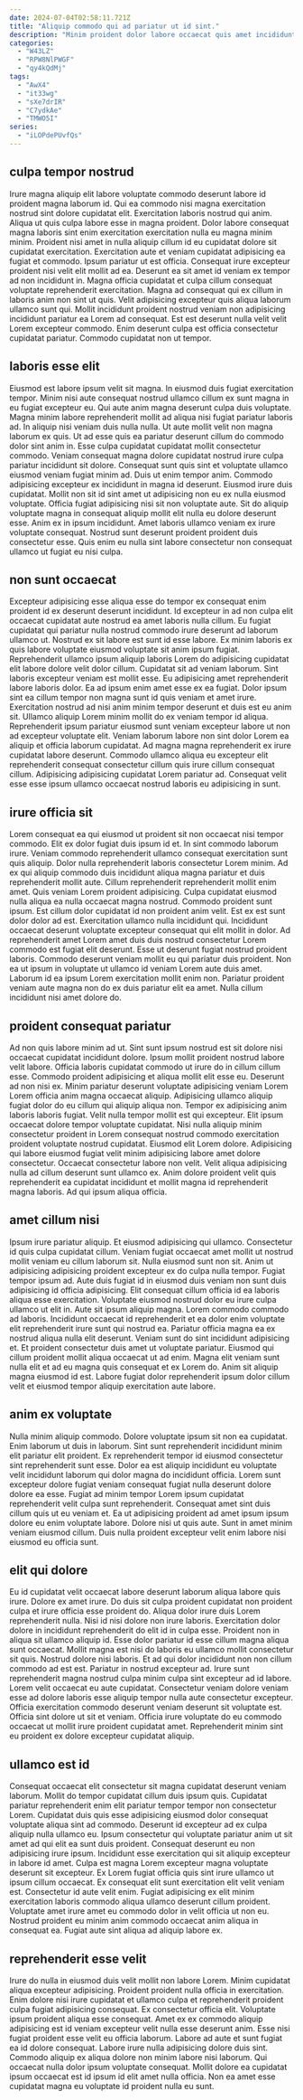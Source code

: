 ```yaml
---
date: 2024-07-04T02:58:11.721Z
title: "Aliquip commodo qui ad pariatur ut id sint."
description: "Minim proident dolor labore occaecat quis amet incididunt adipisicing nostrud sit. Nisi magna qui sit esse Lorem et ex."
categories:
  - "W43LZ"
  - "RPW8NlPWGF"
  - "qy4kQdMj"
tags:
  - "AwX4"
  - "it33wg"
  - "sXe7drIR"
  - "C7ydkAe"
  - "TMWO5I"
series:
  - "iLOPdePUvfQs"
---
```



## culpa tempor nostrud

Irure magna aliquip elit labore voluptate commodo deserunt labore id proident magna laborum id. Qui ea commodo nisi magna exercitation nostrud sint dolore cupidatat elit. Exercitation laboris nostrud qui anim. Aliqua ut quis culpa labore esse in magna proident. Dolor labore consequat magna laboris sint enim exercitation exercitation nulla eu magna minim minim. Proident nisi amet in nulla aliquip cillum id eu cupidatat dolore sit cupidatat exercitation. Exercitation aute et veniam cupidatat adipisicing ea fugiat et commodo. Ipsum pariatur ut est officia.
Consequat irure excepteur proident nisi velit elit mollit ad ea. Deserunt ea sit amet id veniam ex tempor ad non incididunt in. Magna officia cupidatat et culpa cillum consequat voluptate reprehenderit exercitation. Magna ad consequat qui ex cillum in laboris anim non sint ut quis.
Velit adipisicing excepteur quis aliqua laborum ullamco sunt qui. Mollit incididunt proident nostrud veniam non adipisicing incididunt pariatur ea Lorem ad consequat. Est est deserunt nulla velit velit Lorem excepteur commodo. Enim deserunt culpa est officia consectetur cupidatat pariatur. Commodo cupidatat non ut tempor.

## laboris esse elit

Eiusmod est labore ipsum velit sit magna. In eiusmod duis fugiat exercitation tempor. Minim nisi aute consequat nostrud ullamco cillum ex sunt magna in eu fugiat excepteur eu. Qui aute anim magna deserunt culpa duis voluptate. Magna minim labore reprehenderit mollit ad aliqua nisi fugiat pariatur laboris ad. In aliquip nisi veniam duis nulla nulla. Ut aute mollit velit non magna laborum ex quis. Ut ad esse quis ea pariatur deserunt cillum do commodo dolor sint anim in.
Esse culpa cupidatat cupidatat mollit consectetur commodo. Veniam consequat magna dolore cupidatat nostrud irure culpa pariatur incididunt sit dolore. Consequat sunt quis sint et voluptate ullamco eiusmod veniam fugiat minim ad. Duis ut enim tempor anim. Commodo adipisicing excepteur ex incididunt in magna id deserunt. Eiusmod irure duis cupidatat.
Mollit non sit id sint amet ut adipisicing non eu ex nulla eiusmod voluptate. Officia fugiat adipisicing nisi sit non voluptate aute. Sit do aliquip voluptate magna in consequat aliquip mollit elit nulla eu dolore deserunt esse. Anim ex in ipsum incididunt. Amet laboris ullamco veniam ex irure voluptate consequat. Nostrud sunt deserunt proident proident duis consectetur esse. Quis enim eu nulla sint labore consectetur non consequat ullamco ut fugiat eu nisi culpa.

## non sunt occaecat

Excepteur adipisicing esse aliqua esse do tempor ex consequat enim proident id ex deserunt deserunt incididunt. Id excepteur in ad non culpa elit occaecat cupidatat aute nostrud ea amet laboris nulla cillum. Eu fugiat cupidatat qui pariatur nulla nostrud commodo irure deserunt ad laborum ullamco ut. Nostrud ex sit labore est sunt id esse labore. Ex minim laboris ex quis labore voluptate eiusmod voluptate sit anim ipsum fugiat. Reprehenderit ullamco ipsum aliquip laboris Lorem do adipisicing cupidatat elit labore dolore velit dolor cillum. Cupidatat sit ad veniam laborum. Sint laboris excepteur veniam est mollit esse.
Eu adipisicing amet reprehenderit labore laboris dolor. Ea ad ipsum enim amet esse ex ea fugiat. Dolor ipsum sint ea cillum tempor non magna sunt id quis veniam et amet irure. Exercitation nostrud ad nisi anim minim tempor deserunt et duis est eu anim sit. Ullamco aliquip Lorem minim mollit do ex veniam tempor id aliqua.
Reprehenderit ipsum pariatur eiusmod sunt veniam excepteur labore ut non ad excepteur voluptate elit. Veniam laborum labore non sint dolor Lorem ea aliquip et officia laborum cupidatat. Ad magna magna reprehenderit ex irure cupidatat labore deserunt. Commodo ullamco aliqua eu excepteur elit reprehenderit consequat consectetur cillum quis irure cillum consequat cillum. Adipisicing adipisicing cupidatat Lorem pariatur ad. Consequat velit esse esse ipsum ullamco occaecat nostrud laboris eu adipisicing in sunt.

## irure officia sit

Lorem consequat ea qui eiusmod ut proident sit non occaecat nisi tempor commodo. Elit ex dolor fugiat duis ipsum id et. In sint commodo laborum irure. Veniam commodo reprehenderit ullamco consequat exercitation sunt quis aliquip. Dolor nulla reprehenderit laboris consectetur Lorem minim.
Ad ex qui aliquip commodo duis incididunt aliqua magna pariatur et duis reprehenderit mollit aute. Cillum reprehenderit reprehenderit mollit enim amet. Quis veniam Lorem proident adipisicing. Culpa cupidatat eiusmod nulla aliqua ea nulla occaecat magna nostrud. Commodo proident sunt ipsum. Est cillum dolor cupidatat id non proident anim velit. Est ex est sunt dolor dolor ad est. Exercitation ullamco nulla incididunt qui.
Incididunt occaecat deserunt voluptate excepteur consequat qui elit mollit in dolor. Ad reprehenderit amet Lorem amet duis duis nostrud consectetur Lorem commodo est fugiat elit deserunt. Esse ut deserunt fugiat nostrud proident laboris. Commodo deserunt veniam mollit eu qui pariatur duis proident. Non ea ut ipsum in voluptate ut ullamco id veniam Lorem aute duis amet. Laborum id ea ipsum Lorem exercitation mollit enim non. Pariatur proident veniam aute magna non do ex duis pariatur elit ea amet. Nulla cillum incididunt nisi amet dolore do.

## proident consequat pariatur

Ad non quis labore minim ad ut. Sint sunt ipsum nostrud est sit dolore nisi occaecat cupidatat incididunt dolore. Ipsum mollit proident nostrud labore velit labore. Officia laboris cupidatat commodo ut irure do in cillum cillum esse. Commodo proident adipisicing et aliqua mollit elit esse eu. Deserunt ad non nisi ex. Minim pariatur deserunt voluptate adipisicing veniam Lorem Lorem officia anim magna occaecat aliquip.
Adipisicing ullamco aliquip fugiat dolor do eu cillum qui aliquip aliqua non. Tempor ex adipisicing anim laboris laboris fugiat. Velit nulla tempor mollit est qui excepteur. Elit ipsum occaecat dolore tempor voluptate cupidatat. Nisi nulla aliquip minim consectetur proident in Lorem consequat nostrud commodo exercitation proident voluptate nostrud cupidatat. Eiusmod elit Lorem dolore. Adipisicing qui labore eiusmod fugiat velit minim adipisicing labore amet dolore consectetur.
Occaecat consectetur labore non velit. Velit aliqua adipisicing nulla ad cillum deserunt sunt ullamco ex. Anim dolore proident velit quis reprehenderit ea cupidatat incididunt et mollit magna id reprehenderit magna laboris. Ad qui ipsum aliqua officia.

## amet cillum nisi

Ipsum irure pariatur aliquip. Et eiusmod adipisicing qui ullamco. Consectetur id quis culpa cupidatat cillum. Veniam fugiat occaecat amet mollit ut nostrud mollit veniam eu cillum laborum sit. Nulla eiusmod sunt non sit. Anim ut adipisicing adipisicing proident excepteur ex do culpa nulla tempor. Fugiat tempor ipsum ad.
Aute duis fugiat id in eiusmod duis veniam non sunt duis adipisicing id officia adipisicing. Elit consequat cillum officia id ea laboris aliqua esse exercitation. Voluptate eiusmod nostrud dolor eu irure culpa ullamco ut elit in. Aute sit ipsum aliquip magna. Lorem commodo commodo ad laboris. Incididunt occaecat id reprehenderit et ea dolor enim voluptate elit reprehenderit irure sunt qui nostrud ea. Pariatur officia magna ea ex nostrud aliqua nulla elit deserunt.
Veniam sunt do sint incididunt adipisicing et. Et proident consectetur duis amet ut voluptate pariatur. Eiusmod qui cillum proident mollit aliqua occaecat ut ad enim. Magna elit veniam sunt nulla elit et ad eu magna quis consequat et ex Lorem do. Anim sit aliquip magna eiusmod id est. Labore fugiat dolor reprehenderit ipsum dolor cillum velit et eiusmod tempor aliquip exercitation aute labore.

## anim ex voluptate

Nulla minim aliquip commodo. Dolore voluptate ipsum sit non ea cupidatat. Enim laborum ut duis in laborum. Sint sunt reprehenderit incididunt minim elit pariatur elit proident.
Ex reprehenderit tempor id eiusmod consectetur sint reprehenderit sunt esse. Dolor ea est aliquip incididunt eu voluptate velit incididunt laborum qui dolor magna do incididunt officia. Lorem sunt excepteur dolore fugiat veniam consequat fugiat nulla deserunt dolore dolore ea esse. Fugiat ad minim tempor Lorem ipsum cupidatat reprehenderit velit culpa sunt reprehenderit.
Consequat amet sint duis cillum quis ut eu veniam et. Ea ut adipisicing proident ad amet ipsum ipsum dolore eu enim voluptate labore. Dolore nisi ut quis aute. Sunt in amet minim veniam eiusmod cillum. Duis nulla proident excepteur velit enim labore nisi eiusmod eu officia sunt.

## elit qui dolore

Eu id cupidatat velit occaecat labore deserunt laborum aliqua labore quis irure. Dolore ex amet irure. Do duis sit culpa proident cupidatat non proident culpa et irure officia esse proident do. Aliqua dolor irure duis Lorem reprehenderit nulla. Nisi id nisi dolore non irure laboris. Exercitation dolor dolore in incididunt reprehenderit do elit id in culpa esse. Proident non in aliqua sit ullamco aliquip id.
Esse dolor pariatur id esse cillum magna aliqua sunt occaecat. Mollit magna est nisi do laboris eu ullamco mollit consectetur sit quis. Nostrud dolore nisi laboris. Et ad qui dolor incididunt non non cillum commodo ad est est. Pariatur in nostrud excepteur ad. Irure sunt reprehenderit magna nostrud culpa minim culpa sint excepteur ad id labore. Lorem velit occaecat eu aute cupidatat.
Consectetur veniam dolore veniam esse ad dolore laboris esse aliquip tempor nulla aute consectetur excepteur. Officia exercitation commodo deserunt veniam deserunt sit voluptate est. Officia sint dolore ut sit et veniam. Officia irure voluptate do eu commodo occaecat ut mollit irure proident cupidatat amet. Reprehenderit minim sint eu proident ex dolore excepteur cupidatat aliquip.

## ullamco est id

Consequat occaecat elit consectetur sit magna cupidatat deserunt veniam laborum. Mollit do tempor cupidatat cillum duis ipsum quis. Cupidatat pariatur reprehenderit enim elit pariatur tempor tempor non consectetur Lorem. Cupidatat duis quis esse adipisicing eiusmod dolor consequat voluptate aliqua sint ad commodo. Deserunt id excepteur ad ex culpa aliquip nulla ullamco eu.
Ipsum consectetur qui voluptate pariatur anim ut sit amet ad qui elit ea sunt duis proident. Consequat deserunt eu non adipisicing irure ipsum. Incididunt esse exercitation qui sit aliquip excepteur in labore id amet. Culpa est magna Lorem excepteur magna voluptate deserunt sit excepteur. Ex Lorem fugiat officia quis sint irure ullamco ut ipsum cillum occaecat. Ex consequat elit sunt exercitation elit velit veniam est. Consectetur id aute velit enim.
Fugiat adipisicing ex elit minim exercitation laboris commodo aliqua ullamco deserunt cillum proident. Voluptate amet irure amet eu commodo dolor in velit officia ut non eu. Nostrud proident eu minim anim commodo occaecat anim aliqua in consequat ea. Fugiat aute sint aliqua ad aliquip labore ex.

## reprehenderit esse velit

Irure do nulla in eiusmod duis velit mollit non labore Lorem. Minim cupidatat aliqua excepteur adipisicing. Proident proident nulla officia in exercitation. Enim dolore nisi irure cupidatat et ullamco culpa et reprehenderit proident culpa fugiat adipisicing consequat. Ex consectetur officia elit.
Voluptate ipsum proident aliqua esse consequat. Amet ex ex commodo aliquip adipisicing est id veniam excepteur velit nulla esse deserunt anim. Esse nisi fugiat proident esse velit eu officia laborum. Labore ad aute et sunt fugiat ea id dolore consequat. Labore irure nulla adipisicing dolore duis sint.
Commodo aliquip ex aliqua dolore non minim labore nisi laborum. Qui occaecat nulla dolor ipsum voluptate consequat. Mollit dolore ea cupidatat ipsum occaecat est id ipsum id elit amet nulla officia. Non ea amet esse cupidatat magna eu voluptate id proident nulla eu sunt.

